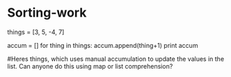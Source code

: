 Sorting-work
============
things = [3, 5, -4, 7]

accum = []
for thing in things:
    accum.append(thing+1)
print accum

#Heres things, which uses manual accumulation to update the values in the list. Can anyone do this using map or list comprehension?





